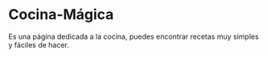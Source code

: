 # Cocina-Mágica
Es una página dedicada a la cocina,  puedes encontrar recetas muy simples y fáciles de hacer.  
